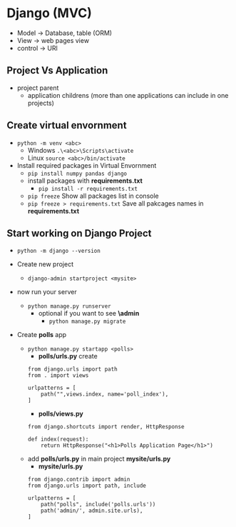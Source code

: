# Django (MVC)
* Model -> Database, table (ORM)
* View -> web pages view
* control -> URl
## Project Vs Application
* project parent
    * application childrens (more than one applications can include in one projects)
## Create virtual envornment
* `python -m venv <abc>`
    * Windows `.\<abc>\Scripts\activate`
    * Linux `source <abc>/bin/activate`
* Install required packages in Virtual Envornment
    * `pip install numpy pandas django`
    * install packages with **requirements.txt**
        * `pip install -r requirements.txt`
    * `pip freeze` Show all packages list in console
    * `pip freeze > requirements.txt` Save all pakcages names in **requirements.txt**
## Start working on Django Project
* `python -m django --version`
* Create new project 
    * `django-admin startproject <mysite>`
* now run your server
    * `python manage.py runserver`
        * optional if you want to see **\admin**
            * `python manage.py migrate`

* Create **polls** app
    * `python manage.py startapp <polls>`
        * **polls/urls.py** create
        ```
        from django.urls import path
        from . import views

        urlpatterns = [
            path("",views.index, name='poll_index'),
        ]
        ```
        * **polls/views.py**
        ```
        from django.shortcuts import render, HttpResponse

        def index(request):
            return HttpResponse("<h1>Polls Application Page</h1>")
        ```        
    * add **polls/urls.py** in main project **mysite/urls.py**     
        * **mysite/urls.py**
        ```
        from django.contrib import admin
        from django.urls import path, include

        urlpatterns = [
            path("polls", include('polls.urls'))
            path('admin/', admin.site.urls),
        ]
        ```    